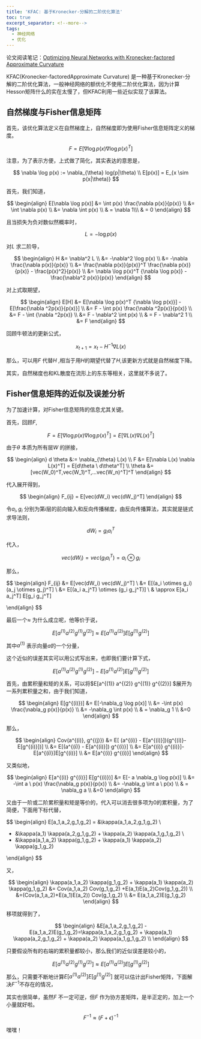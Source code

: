 ```yaml
---
title: 'KFAC: 基于Kronecker-分解的二阶优化算法'
toc: true
excerpt_separator: <!--more-->
tags:
  - 神经网络
  - 优化
---
```


论文阅读笔记：[Optimizing Neural Networks with Kronecker-factored Approximate Curvature](https://arxiv.org/pdf/1503.05671v7.pdf)

<!--more-->

KFAC(Kronecker-factoredApproximate Curvature) 是一种基于Kronecker-分解的二阶优化算法，一般神经网络的额优化不使用二阶优化算法，因为计算Hesson矩阵什么的实在太慢了，但KFAC利用一些近似实现了该算法。


## 自然梯度与Fisher信息矩阵

首先，该优化算法定义在自然梯度上，自然梯度即为使用Fisher信息矩阵定义的梯度。


$$
F = E[\nabla \log p(x)  \nabla\log p(x)^T]
$$


注意，为了表示方便，上式做了简化，其实表达的意思是，


$$
\nabla \log p(x) := \nabla_{\theta} log(p|\theta) \\
E[p(x)] = E_{x \sim p(x|\theta)}
$$


首先，我们知道，


$$
\begin{align}
E[\nabla \log p(x)] 
&= \int p(x) \frac{\nabla p(x)}{p(x)} \\ 
&= \int \nabla p(x) \\
&= \nabla \int p(x) \\
& = \nabla 1\\\
& = 0
\end{align}
$$


且当损失为负对数似然概率时，


$$
L = -\log p(x)
$$


对$L$ 求二阶导，


$$
\begin{align}
H &= \nabla^2 L \\
&= -\nabla^2 \log p(x) \\
&= -\nabla \frac{\nabla p(x)}{p(x)} \\
&= \frac{\nabla p(x)}{p(x)}^T \frac{\nabla p(x)}{p(x)} - \frac{p(x)^2}{p(x)}  \\
&= \nabla \log p(x)^T {\nabla \log p(x)} - \frac{\nabla^2 p(x)}{p(x)}
\end{align}
$$


对上式取期望，


$$
\begin{align}
E[H] 
&= E[\nabla \log p(x)^T {\nabla \log p(x)}] - E[\frac{\nabla ^2p(x)}{p(x)}] \\
&= F - \int p(x)  \frac{\nabla ^2p(x)}{p(x)} \\
&= F - \int {\nabla ^2p(x)} \\
&= F - \nabla^2 \int p(x) \\
& = F - \nabla^2 1 \\
&= F
\end{align}
$$


回顾牛顿法的更新公式，


$$
x_{t+1} = x_t - H^{-1} \nabla L(x) 
$$


那么，可以用$F$ 代替$H$ ,相当于用$H$的期望代替了$H$,该更新方式就是自然梯度下降。

其实，自然梯度也和KL散度在流形上的东东等相关，这里就不多说了。

## Fisher信息矩阵的近似及误差分析

为了加速计算，对Fisher信息矩阵的信息尤其关键。



首先，回顾$F$, 


$$
F = E[\nabla \log p(x)  \nabla\log p(x)^T] = E[\nabla L(x) \nabla L(x)^T]
$$



由于$\theta$ 本质为所有层$W$ 的拼接，


$$
\begin{align}
d \theta &:= \nabla_{\theta} L(x) \\
F &= E[\nabla L(x) \nabla L(x)^T] = E[d\theta \ d\theta^T] \\
\theta &= [vec(W_0)^T,vec(W_1)^T,...vec(W_n)^T]^T
\end{align}
$$


代入展开得到，


$$
\begin{align}
F_{ij} = E[vec(dW_i) vec(dW_j)^T] 
\end{align}
$$


令$a_i,g_i$ 分别为第$i$层的前向输入和反向传播梯度，由反向传播算法，其实就是链式求导法则，


$$
d W_i = g_i a_i^T 
$$

 代入，


$$
vec(dW_i) = vec(g_i a_i^T) = a_i \otimes g_i
$$


那么，


$$
\begin{align}
F_{ij} &= E[vec(dW_i) vec(dW_j)^T] \\
&= E[(a_i \otimes g_i) (a_j \otimes g_j)^T] \\
&= E[(a_i a_j^T) \otimes (g_i g_j^T)] \\
& \approx E[a_i a_j^T] E[g_i g_j^T] 

\end{align}
$$


最后一个$\approx$ 为什么成立呢，他等价于说，


$$
E[a^{(1)} a^{(2)} g^{(1)} g^{(2)}] \approx E[a^{(1)} a^{(2)}] E[g^{(1)} g^{(2)}]
$$


其中$a^{(1)}$ 表示向量$a$​的一个分量，



这个近似的误差其实可以用公式写出来，也即我们要计算下式，


$$
E[a^{(1)} a^{(2)} g^{(1)} g^{(2)}] - E[a^{(1)} a^{(2)}] E[g^{(1)} g^{(2)}]
$$



首先，由累积量和矩的关系，可以将$E[a^{(1)} a^{(2)} g^{(1)} g^{(2)}] $展开为一系列累积量之和，由于我们知道，


$$
\begin{align}
E[g^{(i)})] &= E[-\nabla_g \log p(x)] \\
&= -\int p(x) \frac{\nabla_g p(x)}{p(x)} \\
&= -\nabla_g \int p(x) \\
& = \nabla_g 1 \\
&=0
\end{align}
$$


那么，


$$
\begin{align}
Cov(a^{(i)}, g^{(j)}) &= E[ (a^{(i)} - E[a^{(i)}])(g^{(i)}- E[g^{(i)}])] \\
&= E[(a^{(i)} - E[a^{(i)}]) g^{(i)}] \\
&= E[a^{(i)} g^{(i)}]- E[a^{(i)}]E[g^{(i)}] \\
&=  E[a^{(i)} g^{(i)}]
\end{align}
$$


又类似地，


$$
\begin{align}
E[a^{(i)} g^{(i)}] E[g^{(i)})] &= E[- a \nabla_g \log p(x)] \\
&= -\int a \ p(x) \frac{\nabla_g p(x)}{p(x)} \\
&= -\nabla_g \int a \ p(x) \\
& = \nabla_g a \\
&=0
\end{align}
$$


又由于一阶或二阶累积量和矩是等价的，代入可以消去很多项为0的累积量，为了简便，下面用下标代替，


$$
\begin{align}
E[a_1,a_2,g_1,g_2] 
= &\kappa(a_1,a_2,g_1,g_2) \\
+ &\kappa(a_1) \kappa(a_2,g_1,g_2) + \kappa(a_2) \kappa(a_1,g_1,g_2) \\
+ &\kappa(a_1,a_2) \kappa(g_1,g_2) + \kappa(a_1) \kappa(a_2) \kappa(g_1,g_2)

\end{align}
$$


又，


$$
\begin{align}
\kappa(a_1,a_2) \kappa(g_1,g_2) + \kappa(a_1) \kappa(a_2) \kappa(g_1,g_2) &= Cov(a_1,a_2) Cov(g_1,g_2) +E(a_1)E(a_2)Cov(g_1,g_2))  \\
&=(Cov(a_1,a_2)+E(a_1)E(a_2)) Cov(g_1,g_2) \\
&= E(a_1,a_2)E(g_1,g_2)
\end{align}
$$


移项就得到了，


$$
\begin{align}
&E[a_1,a_2,g_1,g_2]  - E(a_1,a_2)E(g_1,g_2)=\kappa(a_1,a_2,g_1,g_2) + \kappa(a_1) \kappa(a_2,g_1,g_2) + \kappa(a_2) \kappa(a_1,g_1,g_2) \\
\end{align}
$$



只要假设所有的右端的累积量都较小，那么我们的近似误差是较小的，


$$
E[a^{(1)} a^{(2)} g^{(1)} g^{(2)}] \approx E[a^{(1)} a^{(2)}] E[g^{(1)} g^{(2)}]
$$



那么，只需要不断地计算$E[a^{(1)} a^{(2)}] E[g^{(1)} g^{(2)}]$ 就可以估计出Fisher矩阵，下面解决$F^{-1}$不存在的情况，

其实也很简单，虽然$F$ 不一定可逆，但$F$ 作为协方差矩阵，是半正定的，加上一个小量就好啦。

$$
F^{-1} \approx (F+\epsilon)^{-1}
$$

嘿嘿！

